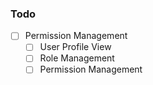 ### Todo

- [ ] Permission Management
  - [ ] User Profile View
  - [ ] Role Management
  - [ ] Permission Management
